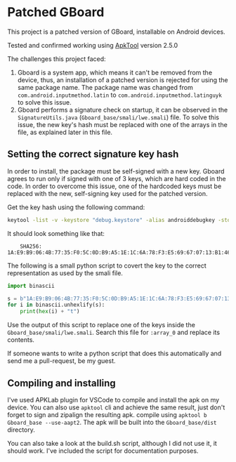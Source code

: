 Patched GBoard
===============

This project is a patched version of GBoard, installable on Android devices.

Tested and confirmed working using [ApkTool](https://ibotpeaches.github.io/Apktool/) version 2.5.0

The challenges this project faced:
1. Gboard is a system app, which means it can't be removed from the device, thus, an installation of a patched version is rejected for using the same package name.
   The package name was changed from `com.android.inputmethod.latin` to `com.android.inputmethod.latinguyk` to solve this issue.
2. Gboard performs a signature check on startup, it can be observed in the `SignatureUtils.java` (`Gboard_base/smali/lwe.smali`)  file.
   To solve this issue, the new key's hash must be replaced with one of the arrays in the file, as explained later in this file.

Setting the correct signature key hash
--------------------------------------
In order to install, the package must be self-signed with a new key.
Gboard agrees to run only if signed with one of 3 keys, which are hard coded in the code.
In order to overcome this issue, one of the hardcoded keys must be replaced with the new, self-signing key used for the patched version.

Get the key hash using the following command:
```bash
keytool -list -v -keystore "debug.keystore" -alias androiddebugkey -storepass android -keypass android
```
It should look something like that:
```
    SHA256: 1A:E9:B9:06:4B:77:35:F0:5C:0D:B9:A5:1E:1C:6A:78:F3:E5:69:67:07:13:B1:46:E6:29:47:AA:1C:75:52:DE
```

The following is a small python script to covert the key to the correct representation as used by the smali file.
```python
import binascii

s = b"1A:E9:B9:06:4B:77:35:F0:5C:0D:B9:A5:1E:1C:6A:78:F3:E5:69:67:07:13:B1:46:E6:29:47:AA:1C:75:52:DE".replace(b":", b"")
for i in binascii.unhexlify(s):
    print(hex(i) + "t")
```

Use the output of this script to replace one of the keys inside the `Gboard_base/smali/lwe.smali`.
Search this file for `:array_0` and replace its contents.

If someone wants to write a python script that does this automatically and send me a pull-request, be my guest.

Compiling and installing
-------------------------
I've used APKLab plugin for VSCode to compile and install the apk on my device.
You can also use `apktool` cli and achieve the same result, just don't forget to sign and zipalign the resulting apk.
compile using `apktool b Gboard_base --use-aapt2`.
The apk will be built into the `Gboard_base/dist` directory.

You can also take a look at the build.sh script, although I did not use it, it should work.
I've included the script for documentation purposes.
